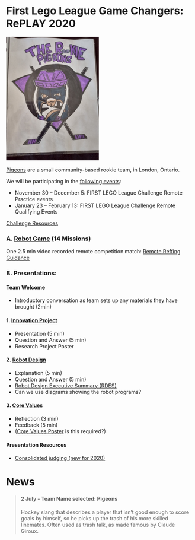 # First Lego League Game Changers: RePLAY 2020

![image](pigeon-logo.png)

[Pigeons](https://fll-pigeons.github.io/gamechangers/) are a small community-based rookie team, in London, Ontario.

We will be participating in the [following events](https://www.firstroboticscanada.org/covid-3/):

  * November 30 – December 5:  FIRST LEGO League Challenge Remote Practice events
  * January 23 – February 13: FIRST LEGO League Challenge Remote Qualifying Events

[Challenge Resources](challenge.md)

### A. [Robot Game](robotgame.md) (14 Missions)

One 2.5 min video recorded remote competition match: [Remote Reffing Guidance](https://info.firstinspires.org/hubfs/Education_Resources/thinkscape/PD/FLL%20Explore%20and%20Challenge/RePLAY%20Remote%20Reffing%20Guidance.pdf)

### B. Presentations:

#### Team Welcome
* Introductory conversation as team sets up any materials they have brought (2min)

#### 1. [Innovation Project](projet.md)
* Presentation (5 min)
* Question and Answer (5 min)
* Research Project Poster

#### 2. [Robot Design](robotDesign.md)
* Explanation (5 min)
* Question and Answer (5 min) 
* [Robot Design Executive Summary (RDES)](IO_RDES.pdf)
* Can we use diagrams showing the robot programs?

#### 3. [Core Values](coreValues.md)
* Reflection (3 min)
* Feedback (5 min)
* ([Core Values Poster](http://flltutorials.com/translations/en-us/CoreValues/CVPoster.pdf) is this required?)

#### Presentation Resources
* [Consolidated judging (new for 2020)](https://firstinspiresst01.blob.core.windows.net/first-game-changers/fll-challenge/Judging-Session-for-Teams.pdf)


# News
> #### 2 July - Team Name selected: Pigeons
> Hockey slang that describes a player that isn’t good enough to score goals by himself, so he picks up the trash of his more skilled linemates. Often used as trash talk, as made famous by Claude Giroux.
